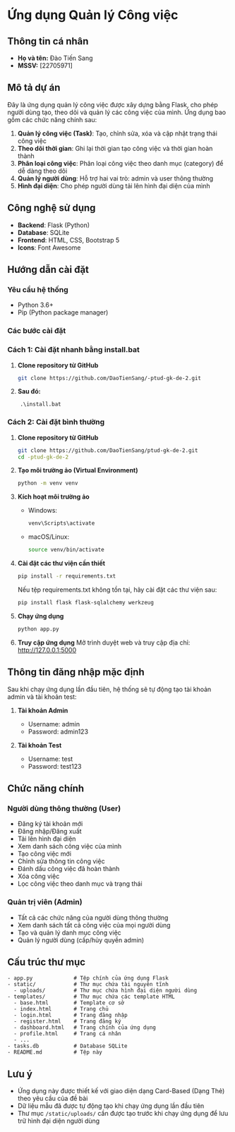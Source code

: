 # Ứng dụng Quản lý Công việc

## Thông tin cá nhân
- **Họ và tên:** Đào Tiến Sang
- **MSSV:** [22705971]

## Mô tả dự án
Đây là ứng dụng quản lý công việc được xây dựng bằng Flask, cho phép người dùng tạo, theo dõi và quản lý các công việc của mình. Ứng dụng bao gồm các chức năng chính sau:

1. **Quản lý công việc (Task)**: Tạo, chỉnh sửa, xóa và cập nhật trạng thái công việc
2. **Theo dõi thời gian**: Ghi lại thời gian tạo công việc và thời gian hoàn thành
3. **Phân loại công việc**: Phân loại công việc theo danh mục (category) để dễ dàng theo dõi
4. **Quản lý người dùng**: Hỗ trợ hai vai trò: admin và user thông thường
5. **Hình đại diện**: Cho phép người dùng tải lên hình đại diện của mình

## Công nghệ sử dụng
- **Backend**: Flask (Python)
- **Database**: SQLite
- **Frontend**: HTML, CSS, Bootstrap 5
- **Icons**: Font Awesome

## Hướng dẫn cài đặt

### Yêu cầu hệ thống
- Python 3.6+
- Pip (Python package manager)

### Các bước cài đặt
### Cách 1: Cài đặt nhanh bằng install.bat
1. **Clone repository từ GitHub**
   ```bash
   git clone https://github.com/DaoTienSang/-ptud-gk-de-2.git
   ```
2.   **Sau đó:**
   ```# Chỉ cần chạy file install.bat
       .\install.bat
   ```
### Cách 2: Cài đặt bình thường
1. **Clone repository từ GitHub**
   ```bash
   git clone https://github.com/DaoTienSang/ptud-gk-de-2.git
   cd -ptud-gk-de-2
   ```

2. **Tạo môi trường ảo (Virtual Environment)**
   ```bash
   python -m venv venv
   ```

3. **Kích hoạt môi trường ảo**
   - Windows:
     ```bash
     venv\Scripts\activate
     ```
   - macOS/Linux:
     ```bash
     source venv/bin/activate
     ```

4. **Cài đặt các thư viện cần thiết**
   ```bash
   pip install -r requirements.txt
   ```
   
   Nếu tệp requirements.txt không tồn tại, hãy cài đặt các thư viện sau:
   ```bash
   pip install flask flask-sqlalchemy werkzeug
   ```

5. **Chạy ứng dụng**
   ```bash
   python app.py
   ```

6. **Truy cập ứng dụng**
   Mở trình duyệt web và truy cập địa chỉ: http://127.0.0.1:5000

## Thông tin đăng nhập mặc định
Sau khi chạy ứng dụng lần đầu tiên, hệ thống sẽ tự động tạo tài khoản admin và tài khoản test:

1. **Tài khoản Admin**
   - Username: admin
   - Password: admin123

2. **Tài khoản Test**
   - Username: test
   - Password: test123

## Chức năng chính

### Người dùng thông thường (User)
- Đăng ký tài khoản mới
- Đăng nhập/Đăng xuất
- Tải lên hình đại diện
- Xem danh sách công việc của mình
- Tạo công việc mới
- Chỉnh sửa thông tin công việc
- Đánh dấu công việc đã hoàn thành
- Xóa công việc
- Lọc công việc theo danh mục và trạng thái

### Quản trị viên (Admin)
- Tất cả các chức năng của người dùng thông thường
- Xem danh sách tất cả công việc của mọi người dùng
- Tạo và quản lý danh mục công việc
- Quản lý người dùng (cấp/hủy quyền admin)

## Cấu trúc thư mục
```
- app.py             # Tệp chính của ứng dụng Flask
- static/            # Thư mục chứa tài nguyên tĩnh
  - uploads/         # Thư mục chứa hình đại diện người dùng
- templates/         # Thư mục chứa các template HTML
  - base.html        # Template cơ sở
  - index.html       # Trang chủ
  - login.html       # Trang đăng nhập
  - register.html    # Trang đăng ký
  - dashboard.html   # Trang chính của ứng dụng
  - profile.html     # Trang cá nhân
  - ...
- tasks.db           # Database SQLite
- README.md          # Tệp này
```

## Lưu ý
- Ứng dụng này được thiết kế với giao diện dạng Card-Based (Dạng Thẻ) theo yêu cầu của đề bài
- Dữ liệu mẫu đã được tự động tạo khi chạy ứng dụng lần đầu tiên
- Thư mục `/static/uploads/` cần được tạo trước khi chạy ứng dụng để lưu trữ hình đại diện người dùng
